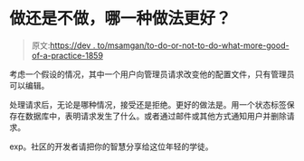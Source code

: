 # 做还是不做，哪一种做法更好？

> 原文:[https://dev . to/msamgan/to-do-or-not-to-do-what-more-good-of-a-practice-1859](https://dev.to/msamgan/to-do-or-not-to-do-whats-more-good-of-a-practice-1859)

考虑一个假设的情况，其中一个用户向管理员请求改变他的配置文件，只有管理员可以编辑。

处理请求后，无论是哪种情况，接受还是拒绝。更好的做法是。用一个状态标签保存在数据库中，表明请求发生了什么。或者通过邮件或其他方式通知用户并删除请求。

exp。社区的开发者请把你的智慧分享给这位年轻的学徒。